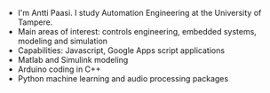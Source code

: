 - I'm Antti Paasi. I study Automation Engineering at the University of Tampere.
- Main areas of interest: controls engineering, embedded systems, modeling and simulation
- Capabilities: Javascript, Google Apps script applications
- Matlab and Simulink modeling
- Arduino coding in C++   
- Python machine learning and audio processing packages



